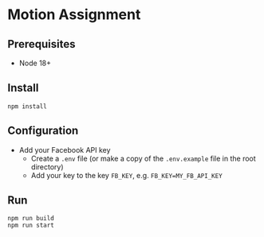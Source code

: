 # Motion Assignment

## Prerequisites
- Node 18+

## Install
```
npm install
```

## Configuration
- Add your Facebook API key
    - Create a `.env` file (or make a copy of the `.env.example` file in the root directory)
    - Add your key to the key `FB_KEY`, e.g. `FB_KEY=MY_FB_API_KEY`

## Run
```
npm run build
npm run start
```
